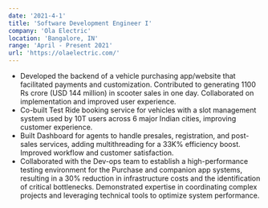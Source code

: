 ```yaml
---
date: '2021-4-1'
title: 'Software Development Engineer I'
company: 'Ola Electric'
location: 'Bangalore, IN'
range: 'April - Present 2021'
url: 'https://olaelectric.com/'
---
```


- Developed the backend of a vehicle purchasing app/website that facilitated payments and customization. Contributed to generating 1100 Rs crore (USD 144 million) in scooter sales in one day. Collaborated on implementation and improved user experience.
- Co-built Test Ride booking service for vehicles with a slot management system used by 10T users across 6 major Indian cities, improving customer experience.
- Built Dashboard for agents to handle presales, registration, and post-sales services, adding multithreading for a 33K% efficiency boost. Improved workflow and customer satisfaction.
- Collaborated with the Dev-ops team to establish a high-performance testing environment for the Purchase and companion app systems, resulting in a 30% reduction in infrastructure costs and the identification of critical bottlenecks. Demonstrated expertise in coordinating complex projects and leveraging technical tools to optimize system performance.
